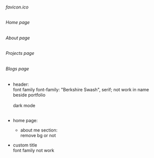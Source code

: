 ###### favicon.ico

###### Home page

###### About page

###### Projects page

###### Blogs page

- header:
  <br>
  font family font-family: "Berkshire Swash", serif; not work in name beside portfolio
  <br>
  <br>
  dark mode
  <br>
  <br>

- home page:
  <br>

  - about me section:
    <br>
    remove bg or not

- custom title
  <br>
  font family not work
  <br>
